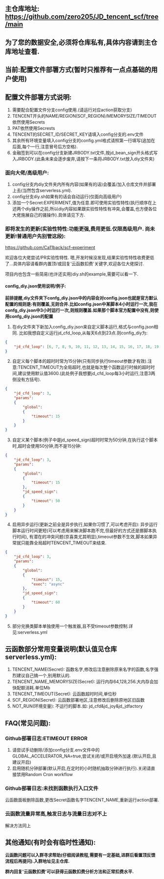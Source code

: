 ## 主仓库地址: https://github.com/zero205/JD_tencent_scf/tree/main
## 为了您的数据安全,必须将仓库私有,具体内容请到主仓库地址查看.
## 当前:配置文件部署方式(暂时只推荐有一点点基础的用户使用)
## 配置文件部署方式说明:
1. 需要配合配置文件分支config使用.(请运行对应action获取分支)
2. TENCENT开头的NAME/REGION(SCF_REGION)/MEMORYSIZE/TIMEOUT依然使用Secrets
3. PAT依然使用Secrests
4. TENCENT的SECRET_ID/SECRET_KEY请填入config分支的.env文件
5. 其余所有环境变量填入config分支的config.yml格式请照第一行填写(追加在后面,每个一行,注意冒号后方空格).
6. 金融签到可以在config分支新建JRBODY.txt文件,按jd_bean_sign开头格式写入JRBODY.(此条未来会逐步废弃,请按下一条将JRBODY.txt放入diy文件夹)
### 面向大佬/高级用户:
1. config分支内diy文件夹内所有内容(如果有的话)会覆盖/加入仓库文件并部署上去(当然包含serverless.yml).
2. config分支diy.sh如果有的话会自动运行(仅面向高级用户)
3. 添加一个Secret:EXPERIMENT,值为任意.即可使用实验性特性(执行顺序在上述两个diy操作之前,所以diy内容如果跟实验性特性有冲突,会覆盖,也方便各位大佬施展自己的骚操作).具体请见下方.
### 即将发生的更新(实验性特性:功能更强,费用更低.仅限高级用户. 尚未更新!普通用户先别管这段):
https://github.com/Ca11back/scf-experiment

欢迎各位大佬尝试/PR实验性特性. 嗯,开发时候没发现,结果实验性特性收费更低了...具体内容请看群内置顶/或回复'云函数扣费'关键字,欢迎各位大佬探讨.

项目内也包含一些简易(也许还实用)diy.sh的example,需要可以看一下.
#### config_diy.json使用说明/例子:
**前排提醒,diy文件夹下confg_diy.json中的内容会对config.json也就是官方默认配置的规则是:有则覆盖,无则合并.比如config.json中某脚本4小时运行一次,我在confg_diy.json中3小时运行一次,则规则覆盖.如果那个脚本官方配置中没有,则使用confg_diy.json的配置**
1. 在diy文件夹下新加入config_diy.json来自定义脚本运行,格式与config.json相同. 比如我想自定义运行jd_cfd_loop,从每天6点到23点.则config_diy为:
```json
{
    "jd_cfd_loop": [6, 7, 8, 9, 10, 11, 12, 13, 14, 15, 16, 17, 18, 19, 20, 21, 22, 23],
}
```
2. 自定义每个脚本的超时时常为15分钟(只有同步执行timeout参数才有效).注意:TENCENT_TIMEOUT为全局超时,也就是每次整个函数运行时候的超时时间,建议使用默认值3600.(此处例子我想要jd_cfd_loop每3小时运行,注意3两侧没有方括号).
```json
{
    "jd_cfd_loop": 3,
    "params":
    {
        "global":
        {
            "timeout": 15
        }
    }
}
```
3. 自定义某个脚本(例子中是jd_speed_sign)超时时常为50分钟,在执行这个脚本时,超时会使用50分钟,而不是15分钟:
```json
{
    "jd_cfd_loop": 3,
    "params":
    {
        "global":
        {
            "timeout": 15
        },
        "jd_speed_sign":
        {
            "timeout": 50
        }
    }
}
```
4. 启用异步运行(更新之前全是异步执行,如果你习惯了,可以考虑开启): 异步运行脚本运行时间更短(可以考虑用来解决脚本跑不完,但最好的方式还是挪脚本执行时间), 有潜在的冲突问题(京喜类尤其明显),timeout参数不生效,脚本如果异常就只能靠全局超时TENCENT_TIMEOUT来结束.
```json
{
    "jd_cfd_loop": 3,
    "params":
    {
        "global":
        {
            "timeout": 15,
            "exec": "async"
        },
        "jd_speed_sign":
        {
            "timeout": 60
        }
    }
}
```
5. 部分兑换类脚本单独使用一个触发器,且不受timeout参数控制.详见:serverless.yml

## 云函数部分常用变量说明(默认值见仓库serverless.yml):
1. TENCENT_NAME(Secret): 函数名字,修改后注意删除原来名字的函数,名字强烈建议自己搞一个,别用默认的.
2. TENCENT_NAME_MEMORYSIZE(Secret): 运行内存64,128,256.大内存会加快配额消耗.单位Mb
3. TENCENT_TIMEOUT(Secret): 云函数超时时间,单位秒
4. SCF_REGION(Secret): 云函数部署地区,注意修改后删除原地区旧函数
5. NOT_RUN(环境变量): 不运行的脚本.如: jd_cfd&jd_joy&jd_jdfactory

## FAQ(常见问题):
### Github部署日志:ETIMEOUT ERROR
1. 请尝试手动删除/添加config分支.env文件中的GLOBAL_ACCELERATOR_NA=true,尝试关闭/或开启境外加速.(默认开启,且建议开启)
2. 启用随机分钟部署(默认开启,在定时的小时随机抽取分钟进行执行).关闭请直接禁用Random Cron workflow
### Github部署日志:未找到函数执行入口文件
云函数面板删除函数,更改Secret函数名字TENCENT_NAME,重新运行action部署.
### 云函数流量异常高,触发日志与流量日志对不上
解决方法同上

## 其他通知(有时会有临时性通知):

**云函数问题可以入群寻求帮助(仔细阅读教程,需要有一定基础,进群后看置顶反馈流程后再提问).入群地址见主仓库.**

**群内回复'云函数扣费'可以获得云函数扣费分析方法和正常扣费水平.**
